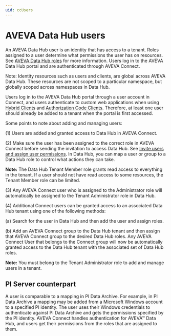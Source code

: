 ```yaml
---
uid: ccUsers
---
```


# AVEVA Data Hub users

An AVEVA Data Hub user is an identity that has access to a tenant. Roles assigned to a user determine what permissions the user has on resources. See [AVEVA Data Hub roles](xref:ccRoles) for more information. Users log in to the AVEVA Data Hub portal and are authenticated through AVEVA Connect.

Note: Identity resources such as users and clients, are global across AVEVA Data Hub. These resources are not scoped to a particular namespace, but globally scoped across namespaces in Data Hub.

Users log in to the AVEVA Data Hub portal through a user account in Connect, and users authenticate to custom web applications when using [Hybrid Clients](xref:ccClients#hybrid-client) and [Authorization Code Clients](xref:ccClients#authorization-code-client). Therefore, at least one user should already be added to a tenant when the portal is first accessed.

Some points to note about adding and managing users:

(1) Users are added and granted access to Data Hub in AVEVA Connect.

(2) Make sure the user has been assigned to the correct role in AVEVA Connect before sending the invitation to access Data Hub. See [Invite users and assign user permissions](xref:invite-users). In Data Hub, you can map a user or group to a Data Hub role to control what actions they can take.

   **Note:** The Data Hub Tenant Member role grants read access to everything in the tenant. If a user should not have read access to some resources, the Tenant Member role can be limited.

(3) Any AVEVA Connect user who is assigned to the Administrator role will automatically be assigned to the Tenant Administrator role in Data Hub.

(4) Additional Connect users can be granted access to an associated Data Hub tenant using one of the following methods:

  (a) Search for the user in Data Hub and then add the user and assign roles. 

  (b) Add an AVEVA Connect group to the Data Hub tenant and then assign that AVEVA Connect group to the desired Data Hub roles. Any AVEVA Connect User that belongs to the Connect group will now be automatically granted access to the Data Hub tenant with the associated set of Data Hub roles.

**Note:** You must belong to the Tenant Administrator role to add and manage users in a tenant.

## <a name="users-pi-server"></a>PI Server counterpart

A user is comparable to a mapping in PI Data Archive. For example, in PI Data Archive a mapping may be added from a Microsoft Windows account to a specified PI identity. The user uses their Windows credentials to authenticate against PI Data Archive and gets the permissions specified by the PI identity. AVEVA Connect handles authentication for AVEVA&trade; Data Hub, and users get their permissions from the roles that are assigned to them.
